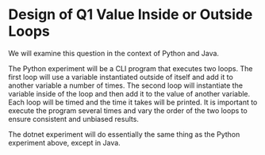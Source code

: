 # Design of Q1 Value Inside or Outside Loops

We will examine this question in the context of Python and Java. 

The Python experiment will be a CLI program that executes two loops. The first loop will use a variable instantiated outside of itself and add it to another variable a number of times. The second loop will instantiate the variable inside of the loop and then add it to the value of another variable. Each loop will be timed and the time it takes will be printed. It is important to execute the program several times and vary the order of the two loops to ensure consistent and unbiased results.

The dotnet experiment will do essentially the same thing as the Python experiment above, except in Java.

